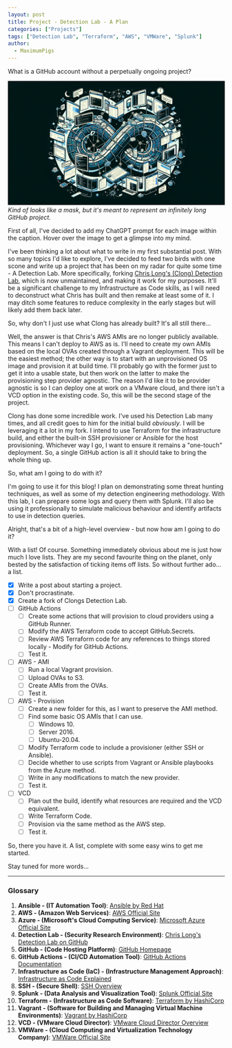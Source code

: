 ```yaml
---
layout: post
title: Project - Detection Lab - A Plan
categories: ["Projects"]
tags: ["Detection Lab", "Terraform", "AWS", "VMWare", "Splunk"]
author:
  - MaximumPigs
---
```


What is a GitHub account without a perpetually ongoing project?

![Infinite Project](/assets/images/infinite_github.webp "Please make me a picture that embodies a never-ending GitHub project. Do not include any words on the picture. Make sure it will look good against a black background and make it 1024wx512h pixels in size.")  
*Kind of looks like a mask, but it's meant to represent an infinitely long GitHub project.*

First of all, I've decided to add my ChatGPT prompt for each image within the caption. Hover over the image to get a glimpse into my mind.

I've been thinking a lot about what to write in my first substantial post. With so many topics I'd like to explore, I've decided to feed two birds with one scone and write up a project that has been on my radar for quite some time - A Detection Lab. More specifically, forking [Chris Long's (Clong) Detection Lab](https://https://github.com/clong/DetectionLab), which is now unmaintained, and making it work for my purposes. It'll be a significant challenge to my Infrastructure as Code skills, as I will need to deconstruct what Chris has built and then remake at least some of it. I may ditch some features to reduce complexity in the early stages but will likely add them back later.

So, why don't I just use what Clong has already built? It's all still there...

Well, the answer is that Chris's AWS AMIs are no longer publicly available. This means I can't deploy to AWS as is. I'll need to create my own AMIs based on the local OVAs created through a Vagrant deployment. This will be the easiest method; the other way is to start with an unprovisioned OS image and provision it at build time. I'll probably go with the former just to get it into a usable state, but then work on the latter to make the provisioning step provider agnostic. The reason I'd like it to be provider agnostic is so I can deploy one at work on a VMware cloud, and there isn't a VCD option in the existing code. So, this will be the second stage of the project.

Clong has done some incredible work. I've used his Detection Lab many times, and all credit goes to him for the initial build *obviously*. I will be leveraging it a lot in my fork. I intend to use Terraform for the infrastructure build, and either the built-in SSH provisioner or Ansible for the host provisioning. Whichever way I go, I want to ensure it remains a "one-touch" deployment. So, a single GitHub action is all it should take to bring the whole thing up.

So, what am I going to do with it?

I'm going to use it for this blog! I plan on demonstrating some threat hunting techniques, as well as some of my detection engineering methodology. With this lab, I can prepare some logs and query them with Splunk. I'll also be using it professionally to simulate malicious behaviour and identify artifacts to use in detection queries.

Alright, that's a bit of a high-level overview - but now how am I going to do it?

With a list! Of course. Something immediately obvious about me is just how much I love lists. They are my second favourite thing on the planet, only bested by the satisfaction of ticking items off lists. So without further ado... a list.

- [X] Write a post about starting a project.
- [X] Don't procrastinate.
- [X] Create a fork of Clongs Detection Lab.
- [ ] GitHub Actions
  - [ ] Create some actions that will provision to cloud providers using a GitHub Runner.
  - [ ] Modify the AWS Terraform code to accept GitHub.Secrets.
  - [ ] Review AWS Terraform code for any references to things stored locally - Modify for GitHub Actions.
  - [ ] Test it.
- [ ] AWS - AMI
  - [ ] Run a local Vagrant provision.
  - [ ] Upload OVAs to S3.
  - [ ] Create AMIs from the OVAs.
  - [ ] Test it.
- [ ] AWS - Provision
  - [ ] Create a new folder for this, as I want to preserve the AMI method.
  - [ ] Find some basic OS AMIs that I can use.
      - [ ] Windows 10.
      - [ ] Server 2016.
      - [ ] Ubuntu-20.04.
  - [ ] Modify Terraform code to include a provisioner (either SSH or Ansible).
  - [ ] Decide whether to use scripts from Vagrant or Ansible playbooks from the Azure method.
  - [ ] Write in any modifications to match the new provider.
  - [ ] Test it.
- [ ] VCD
  - [ ] Plan out the build, identify what resources are required and the VCD equivalent.
  - [ ] Write Terraform Code.
  - [ ] Provision via the same method as the AWS step.
  - [ ] Test it.

So, there you have it. A list, complete with some easy wins to get me started.

Stay tuned for more words...

---

### Glossary

1. **Ansible - (IT Automation Tool)**: [Ansible by Red Hat](https://www.ansible.com/)
2. **AWS - (Amazon Web Services)**: [AWS Official Site](https://aws.amazon.com/)
3. **Azure - (Microsoft's Cloud Computing Service)**: [Microsoft Azure Official Site](https://azure.microsoft.com/)
4. **Detection Lab - (Security Research Environment)**: [Chris Long's Detection Lab on GitHub](https://github.com/clong/DetectionLab)
5. **GitHub - (Code Hosting Platform)**: [GitHub Homepage](https://github.com/)
6. **GitHub Actions - (CI/CD Automation Tool)**: [GitHub Actions Documentation](https://docs.github.com/en/actions)
7. **Infrastructure as Code (IaC) - (Infrastructure Management Approach)**: [Infrastructure as Code Explained](https://www.ibm.com/cloud/learn/infrastructure-as-code)
8. **SSH - (Secure Shell)**: [SSH Overview](https://www.ssh.com/academy/ssh)
9. **Splunk - (Data Analysis and Visualization Tool)**: [Splunk Official Site](https://www.splunk.com/)
10. **Terraform - (Infrastructure as Code Software)**: [Terraform by HashiCorp](https://www.terraform.io/)
11. **Vagrant - (Software for Building and Managing Virtual Machine Environments)**: [Vagrant by HashiCorp](https://www.vagrantup.com/)
12. **VCD - (VMware Cloud Director)**: [VMware Cloud Director Overview](https://www.vmware.com/products/cloud-director.html)
13. **VMWare - (Cloud Computing and Virtualization Technology Company)**: [VMWare Official Site](https://www.vmware.com/)



